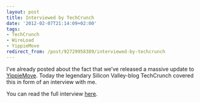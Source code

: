```yaml
---
layout: post
title: Interviewed by TechCrunch
date: '2012-02-07T21:14:09+02:00'
tags:
- TechCrunch
- WireLoad
- YippieMove
redirect_from: /post/92729958389/interviewed-by-techcrunch
---
```

I’ve already posted about the fact that we’ve released a massive update to [YippieMove](http://www.yippiemove.com). Today the legendary Silicon Valley-blog TechCrunch covered this in form of an interview with me.

You can read the full interview [here](http://techcrunch.com/2012/02/07/yippiemove-wants-to-become-the-twilio-of-email-migration/).
